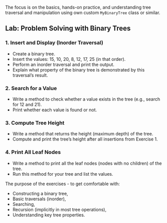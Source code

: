 The focus is on the basics, hands-on practice, and understanding tree traversal and manipulation using own 
custom `MyBinaryTree` class or similar.

## Lab: Problem Solving with Binary Trees

### 1.  Insert and Display (Inorder Traversal)
- Create a binary tree.
- Insert the values: 15, 10, 20, 8, 12, 17, 25 (in that order).
- Perform an inorder traversal and print the output.
- Explain what property of the binary tree is demonstrated by this traversal’s result.

### 2.  Search for a Value
- Write a method to check whether a value exists in the tree (e.g., search for 12 and 21).
- Print whether each value is found or not.

### 3. Compute Tree Height
- Write a method that returns the height (maximum depth) of the tree.
- Compute and print the tree’s height after all insertions from Exercise 1.

### 4.  Print All Leaf Nodes
- Write a method to print all the leaf nodes (nodes with no children) of the tree.
- Run this method for your tree and list the values.

The purpose of the exercises - to get comfortable with:
- Constructing a binary tree,
- Basic traversals (inorder),
- Searching,
- Recursion (implicitly in most tree operations),
- Understanding key tree properties.

